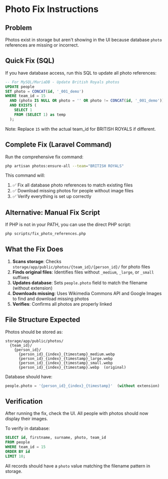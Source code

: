 # Photo Fix Instructions

## Problem
Photos exist in storage but aren't showing in the UI because database `photo` references are missing or incorrect.

## Quick Fix (SQL)

If you have database access, run this SQL to update all photo references:

```sql
-- For MySQL/MariaDB - Update British Royals photos
UPDATE people 
SET photo = CONCAT(id, '_001_demo') 
WHERE team_id = 15 
  AND (photo IS NULL OR photo = '' OR photo != CONCAT(id, '_001_demo'))
  AND EXISTS (
    SELECT 1 
    FROM (SELECT 1) as temp
  );
```

Note: Replace `15` with the actual team_id for BRITISH ROYALS if different.

## Complete Fix (Laravel Command)

Run the comprehensive fix command:

```bash
php artisan photos:ensure-all --team="BRITISH ROYALS"
```

This command will:
1. ✅ Fix all database photo references to match existing files
2. ✅ Download missing photos for people without image files
3. ✅ Verify everything is set up correctly

## Alternative: Manual Fix Script

If PHP is not in your PATH, you can use the direct PHP script:

```bash
php scripts/fix_photo_references.php
```

## What the Fix Does

1. **Scans storage**: Checks `storage/app/public/photos/{team_id}/{person_id}/` for photo files
2. **Finds original files**: Identifies files without `_medium`, `_large`, or `_small` suffixes
3. **Updates database**: Sets `people.photo` field to match the filename (without extension)
4. **Downloads missing**: Uses Wikimedia Commons API and Google Images to find and download missing photos
5. **Verifies**: Confirms all photos are properly linked

## File Structure Expected

Photos should be stored as:
```
storage/app/public/photos/
  {team_id}/
    {person_id}/
      {person_id}_{index}_{timestamp}_medium.webp
      {person_id}_{index}_{timestamp}_large.webp
      {person_id}_{index}_{timestamp}_small.webp
      {person_id}_{index}_{timestamp}.webp  (original)
```

Database should have:
```sql
people.photo = '{person_id}_{index}_{timestamp}'  (without extension)
```

## Verification

After running the fix, check the UI. All people with photos should now display their images.

To verify in database:
```sql
SELECT id, firstname, surname, photo, team_id 
FROM people 
WHERE team_id = 15 
ORDER BY id 
LIMIT 10;
```

All records should have a `photo` value matching the filename pattern in storage.

